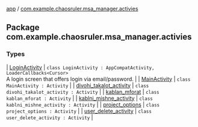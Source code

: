 [app](../index.md) / [com.example.chaosruler.msa_manager.activies](.)

## Package com.example.chaosruler.msa_manager.activies

### Types

| [LoginActivity](-login-activity/index.md) | `class LoginActivity : AppCompatActivity, LoaderCallbacks<Cursor>`<br>A login screen that offers login via email/password. |
| [MainActivity](-main-activity/index.md) | `class MainActivity : Activity` |
| [divohi_takalot_activity](divohi_takalot_activity/index.md) | `class divohi_takalot_activity : Activity` |
| [kablan_mforat](kablan_mforat/index.md) | `class kablan_mforat : Activity` |
| [kablni_mishne_activity](kablni_mishne_activity/index.md) | `class kablni_mishne_activity : Activity` |
| [project_options](project_options/index.md) | `class project_options : Activity` |
| [user_delete_activity](user_delete_activity/index.md) | `class user_delete_activity : Activity` |


